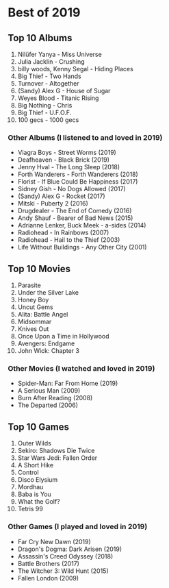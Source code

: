 # Best of 2019

## Top 10 Albums
1. Nilüfer Yanya - Miss Universe
2. Julia Jacklin - Crushing
3. billy woods, Kenny Segal - Hiding Places
4. Big Thief - Two Hands
5. Turnover - Altogether
6. (Sandy) Alex G - House of Sugar
7. Weyes Blood - Titanic Rising
8. Big Nothing - Chris
9. Big Thief - U.F.O.F.
10. 100 gecs - 1000 gecs

### Other Albums (I listened to and loved in 2019)
* Viagra Boys - Street Worms (2019)
* Deafheaven - Black Brick (2019)
* Jenny Hval - The Long Sleep (2018)
* Forth Wanderers - Forth Wanderers (2018)
* Florist - If Blue Could Be Happiness (2017)
* Sidney Gish - No Dogs Allowed (2017)
* (Sandy) Alex G - Rocket (2017)
* Mitski - Puberty 2 (2016)
* Drugdealer - The End of Comedy (2016)
* Andy Shauf - Bearer of Bad News (2015)
* Adrianne Lenker, Buck Meek - a-sides (2014)
* Radiohead - In Rainbows (2007)
* Radiohead - Hail to the Thief (2003)
* Life Without Buildings - Any Other City (2001)


## Top 10 Movies
1. Parasite
2. Under the Silver Lake
3. Honey Boy
4. Uncut Gems
5. Alita: Battle Angel
6. Midsommar
7. Knives Out
8. Once Upon a Time in Hollywood
9. Avengers: Endgame
10. John Wick: Chapter 3

### Other Movies (I watched and loved in 2019)
* Spider-Man: Far From Home (2019)
* A Serious Man (2009)
* Burn After Reading (2008)
* The Departed (2006)


## Top 10 Games
1. Outer Wilds
2. Sekiro: Shadows Die Twice
3. Star Wars Jedi: Fallen Order
4. A Short Hike
5. Control
6. Disco Elysium
7. Mordhau
8. Baba is You
9. What the Golf?
10. Tetris 99

### Other Games (I played and loved in 2019)
* Far Cry New Dawn (2019)
* Dragon's Dogma: Dark Arisen (2019)
* Assassin's Creed Odyssey (2018)
* Battle Brothers (2017)
* The Witcher 3: Wild Hunt (2015)
* Fallen London (2009)